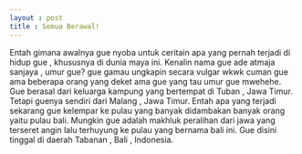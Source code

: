 ```yaml
---
layout : post
title : Semua Berawal!
---
```


Entah gimana awalnya gue nyoba untuk ceritain apa yang pernah terjadi di hidup gue , khususnya di dunia maya ini. 
Kenalin nama gue ade atmaja sanjaya , umur gue? gue gamau ungkapin secara vulgar wkwk cuman gue ama beberapa orang yang deket ama gue yang tau umur gue mwehehe. Gue berasal dari keluarga kampung yang bertempat di Tuban , Jawa Timur. Tetapi guenya sendiri dari Malang , Jawa Timur. Entah apa yang terjadi sekarang gue kelempar ke pulau yang banyak didambakan banyak orang yaitu pulau bali. Mungkin gue adalah makhluk peralihan dari jawa yang terseret angin lalu terhuyung ke pulau yang bernama bali ini. Gue disini tinggal di daerah Tabanan , Bali , Indonesia. 
